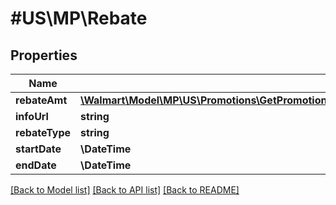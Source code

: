 # #US\MP\Rebate

## Properties

Name | Type | Description | Notes
------------ | ------------- | ------------- | -------------
**rebateAmt** | [**\Walmart\Model\MP\US\Promotions\GetPromotionalPrices200ResponsePayloadPricingListPricingInnerCurrentPriceValue**](GetPromotionalPrices200ResponsePayloadPricingListPricingInnerCurrentPriceValue.md) |  |
**infoUrl** | **string** |  | [optional]
**rebateType** | **string** |  | [optional]
**startDate** | **\DateTime** |  | [optional]
**endDate** | **\DateTime** |  | [optional]


[[Back to Model list]](../) [[Back to API list]](../../Api/US/MP) [[Back to README]](../../README.md)
